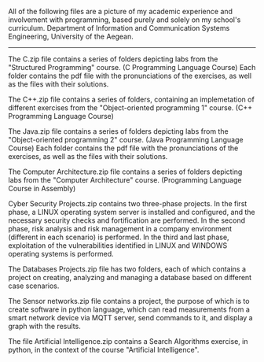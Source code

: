All of the following files are a picture of my academic experience and involvement with programming, based purely and solely on my school's curriculum. 
Department of Information and Communication Systems Engineering, University of the Aegean.

----------------------------------------------------------------------------------------------------------------------------------------------------------------------------

  The C.zip file contains a series of folders depicting labs from the "Structured Programming" course. (C Programming Language Course)
Each folder contains the pdf file with the pronunciations of the exercises, as well as the files with their solutions.

  The C++.zip file contains a series of folders, containing an implemetation of different exercises from the "Object-oriented programming 1" course. 
(C++ Programming Language Course)

  The Java.zip file contains a series of folders depicting labs from the "Object-oriented programming 2" course. (Java Programming Language Course)
Each folder contains the pdf file with the pronunciations of the exercises, as well as the files with their solutions.

  The Computer Architecture.zip file contains a series of folders depicting labs from the "Computer Architecture" course. (Programming Language Course in Assembly)

  Cyber Security Projects.zip contains two three-phase projects. 
In the first phase, a LINUX operating system server is installed and configured, and the necessary security checks and fortification are performed.
In the second phase, risk analysis and risk management in a company environment (different in each scenario) is performed.
In the third and last phase, exploitation of the vulnerabilities identified in LINUX and WINDOWS operating systems is performed.

  The Databases Projects.zip file has two folders, each of which contains a project on creating, analyzing and managing a database based on different case scenarios.

  The Sensor networks.zip file contains a project, the purpose of which is to create software in python language, which can read measurements from a smart network device via MQTT server, send commands to it, and display a graph with the results.

  The file Artificial Intelligence.zip contains a Search Algorithms exercise, in python, in the context of the course "Artificial Intelligence".

  

